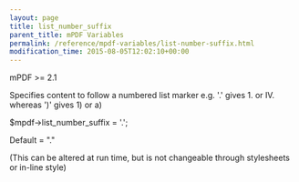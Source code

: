 ```yaml
---
layout: page
title: list_number_suffix
parent_title: mPDF Variables
permalink: /reference/mpdf-variables/list-number-suffix.html
modification_time: 2015-08-05T12:02:10+00:00
---
```




<p>mPDF &gt;= 2.1</p>
<p>Specifies content to follow a numbered list marker e.g. '.' gives 1. or IV. whereas ')' gives 1) or a)</p>
<p>$mpdf-&gt;list_number_suffix = '.';</p>
<p>Default = "."</p>
<p>(This can be altered at run time, but is not changeable through stylesheets or in-line style)</p>
